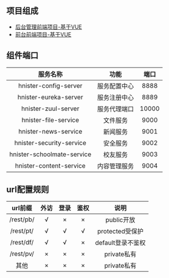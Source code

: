 ## 项目组成
- [后台管理前端项目-基于VUE](https://gitee.com/Buynow96/hnister-html)
- [前台前端项目-基于VUE](https://gitee.com/Buynow96/hnister-vue)

## 组件端口
| 服务名称 | 功能  | 端口  |
| :---:   | :-: | :-: |
| hnister-config-server | 服务配置中心 | 8888 |
| hnister-eureka-server | 服务注册中心 | 8889 |
| hnister-zuul-server | 服务代理端口 | 10000 |
| hnister-file-service | 文件服务 | 9000 |
| hnister-news-service | 新闻服务 | 9001 |
| hnister-security-service | 安全服务 | 9002 |
| hnister-schoolmate-service | 校友服务 | 9003 |
| hnister-content-service | 内容管理服务 | 9004 |


## url配置规则
|    url前缀    | 外访 | 登录 | 鉴权 |  说明        |
|    :----:    | :-:  | :-: |  :-:  | :---:        |
|/rest/pb/     |  √   |  ×  |  ×  |public开放     |
|/rest/pt/     |  √   |  √  |  √  |protected受保护|
|/rest/df/     |  √   |  √  |  ×  |default登录不鉴权|
|/rest/pv/     |  ×   |  ×  |  ×  |private私有     |
|其他           |  ×   |  ×  |  ×  |private私有     |

